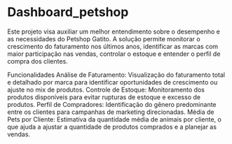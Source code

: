# Dashboard_petshop
Este projeto visa auxiliar um melhor entendimento sobre o desempenho e as necessidades do Petshop Gatito. A solução permite monitorar o crescimento do faturamento nos últimos anos, identificar as marcas com maior participação nas vendas, controlar o estoque e entender o perfil de compra dos clientes.

Funcionalidades
Análise de Faturamento: Visualização do faturamento total e detalhado por marca para identificar oportunidades de crescimento ou ajuste no mix de produtos.
Controle de Estoque: Monitoramento dos produtos disponíveis para evitar rupturas de estoque e excesso de produtos.
Perfil de Compradores: Identificação do gênero predominante entre os clientes para campanhas de marketing direcionadas.
Média de Pets por Cliente: Estimativa da quantidade média de animais por cliente, o que ajuda a ajustar a quantidade de produtos comprados e a planejar as vendas.
